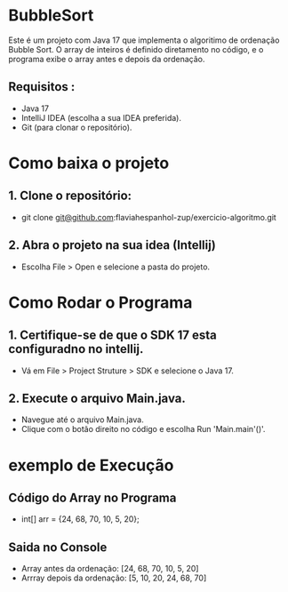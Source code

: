 # BubbleSort

Este é um projeto com Java 17 que implementa o algoritimo de ordenação Bubble Sort. O array de inteiros é definido diretamento no código, e o programa exibe o array antes e depois da ordenação.

## Requisitos :
* Java 17
* IntelliJ IDEA (escolha a sua IDEA preferida).
*  Git (para clonar o repositório).

# Como baixa o projeto
## 1. Clone o repositório:
* git clone git@github.com:flaviahespanhol-zup/exercicio-algoritmo.git
## 2. Abra o projeto na sua idea (Intellij)
* Escolha  File > Open e selecione a pasta do projeto.

# Como Rodar o Programa
## 1. Certifique-se de que o SDK 17 esta configuradno no intellij.
* Vá em File > Project Struture > SDK e selecione o Java 17.
## 2. Execute o arquivo Main.java.
* Navegue até o arquivo Main.java.
*  Clique com o botão direito no código e escolha Run 'Main.main'()'.

# exemplo de Execução
## Código do Array no Programa
* int[] arr = {24, 68, 70, 10, 5, 20};

## Saida no Console
* Array antes da ordenação: [24, 68, 70, 10, 5, 20]
* Arrray depois da ordenação: [5, 10, 20, 24, 68, 70]